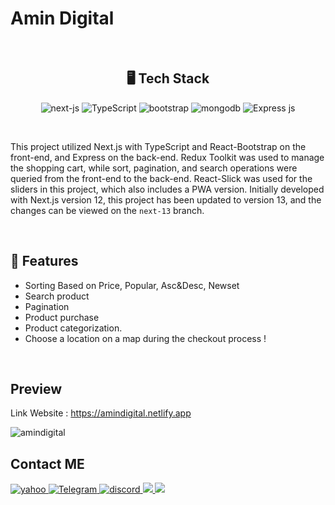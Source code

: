 <h1>Amin Digital</h1>
<br/>
<h2 align="center">🖥️ Tech Stack</h2>

<p align="center">
  <img src="https://img.shields.io/badge/Next.Js-3bc7bd?logo=next.js&style=for-the-badge&logoColor=black" alt="next-js" />
  <img alt="TypeScript" src="https://img.shields.io/badge/typescript-%23007ACC.svg?style=for-the-badge&logo=typescript&logoColor=white" />
  <img alt="bootstrap" src="https://img.shields.io/badge/-Bootstrap-%237952B3?logo=bootstrap&logoColor=FFFFFF&style=for-the-badge"/>
  <img src="https://img.shields.io/badge/MongoDB-4EA94B?style=for-the-badge&logo=mongodb&logoColor=white" alt="mongodb" />
  <img alt="Express js" src="https://img.shields.io/badge/express.js-%23404d59.svg?style=for-the-badge&logo=express&logoColor=%2361DAFB"/>
</p>

<br/>

This project utilized Next.js with TypeScript and React-Bootstrap on the front-end, and Express on the back-end. Redux Toolkit was used to manage the shopping cart, while sort, pagination, and search operations were queried from the front-end to the back-end. React-Slick was used for the sliders in this project, which also includes a PWA version. Initially developed with Next.js version 12, this project has been updated to version 13, and the changes can be viewed on the `next-13` branch.

<br/>

## 🚀 Features
- Sorting Based on Price, Popular, Asc&Desc, Newset
- Search product
- Pagination
- Product purchase
- Product categorization.
- Choose a location on a map during the checkout process !

<br />

## Preview

Link Website : https://amindigital.netlify.app

![amindigital](https://github.com/amin-babaei/amindigital/assets/96679661/cd04a5b7-f72a-438e-a1fc-2b30a73364b5)


## Contact ME

<a href="mailto:aminbabaei_dev@yahoo.com">
    <img alt="yahoo" src="https://img.shields.io/badge/Yahoo!-6001D2?style=for-the-badge&logo=Yahoo!&logoColor=white)" />
</a>
<a href="https://www.linkedin.com/in/amin-babaei">
    <img alt="Telegram" src="https://img.shields.io/badge/linkedin-%230077B5.svg?style=for-the-badge&logo=linkedin&logoColor=white" />
</a>
<a href="https://discordapp.com/users/294545480799485952">
    <img alt="discord" src="https://img.shields.io/badge/Discord-%235865F2.svg?style=for-the-badge&logo=discord&logoColor=white" />
</a>
<a href="https://wa.me/989935679611">
    <img src="https://img.shields.io/badge/WhatsApp-25D366?style=for-the-badge&logo=whatsapp&logoColor=white"/>
</a>
<a href="https://telegram.me/am_front">
    <img src="https://img.shields.io/badge/Telegram-2CA5E0?style=for-the-badge&logo=telegram&logoColor=white"/>
</a>
